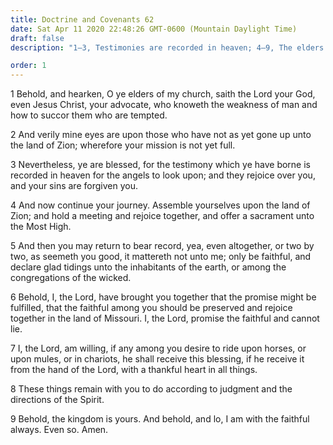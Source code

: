 ```yaml
---
title: Doctrine and Covenants 62
date: Sat Apr 11 2020 22:48:26 GMT-0600 (Mountain Daylight Time)
draft: false
description: "1–3, Testimonies are recorded in heaven; 4–9, The elders are to travel and preach according to judgment and as directed by the Spirit."

order: 1
---
```

    
1 Behold, and hearken, O ye elders of my church, saith the Lord your God, even Jesus Christ, your advocate, who knoweth the weakness of man and how to succor them who are tempted.

2 And verily mine eyes are upon those who have not as yet gone up unto the land of Zion; wherefore your mission is not yet full.

3 Nevertheless, ye are blessed, for the testimony which ye have borne is recorded in heaven for the angels to look upon; and they rejoice over you, and your sins are forgiven you.

4 And now continue your journey. Assemble yourselves upon the land of Zion; and hold a meeting and rejoice together, and offer a sacrament unto the Most High.

5 And then you may return to bear record, yea, even altogether, or two by two, as seemeth you good, it mattereth not unto me; only be faithful, and declare glad tidings unto the inhabitants of the earth, or among the congregations of the wicked.

6 Behold, I, the Lord, have brought you together that the promise might be fulfilled, that the faithful among you should be preserved and rejoice together in the land of Missouri. I, the Lord, promise the faithful and cannot lie.

7 I, the Lord, am willing, if any among you desire to ride upon horses, or upon mules, or in chariots, he shall receive this blessing, if he receive it from the hand of the Lord, with a thankful heart in all things.

8 These things remain with you to do according to judgment and the directions of the Spirit.

9 Behold, the kingdom is yours. And behold, and lo, I am with the faithful always. Even so. Amen.
